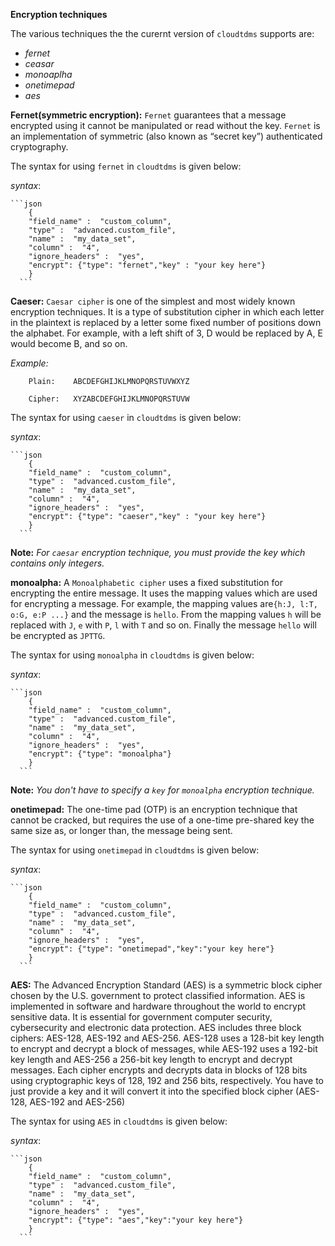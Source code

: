 

**Encryption techniques**

The various techniques the the curernt version of `cloudtdms` supports are:
+ *fernet*
+ *ceasar*
+ *monoaplha*
+ *onetimepad*
+ *aes*
 
 **Fernet(symmetric encryption):** `Fernet` guarantees that a message encrypted using it cannot be manipulated or read without the key. `Fernet` 
                                    is an implementation of symmetric (also known as “secret key”) authenticated cryptography.
 
 The syntax for using `fernet` in `cloudtdms` is given below:
 
 *syntax*:
   
    ```json
        {
        "field_name" :  "custom_column", 
        "type" :  "advanced.custom_file", 
        "name" :  "my_data_set", 
        "column" :  "4", 
        "ignore_headers" :  "yes", 
        "encrypt": {"type": "fernet","key" : "your key here"}
        }
      ```
                                     
 
 **Caeser:** `Caesar cipher` is one of the simplest and most widely known encryption techniques. It is a type of
             substitution cipher in which each letter in the plaintext is replaced by a letter some fixed number of 
             positions down the alphabet. For example, with a left shift of 3, D would be replaced by A, E would become
             B, and so on.
             
  *Example:*
  
        Plain:    ABCDEFGHIJKLMNOPQRSTUVWXYZ
        
        Cipher:   XYZABCDEFGHIJKLMNOPQRSTUVW
        
 The syntax for using `caeser` in `cloudtdms` is given below:
 
 *syntax*:
   
    ```json
        {
        "field_name" :  "custom_column", 
        "type" :  "advanced.custom_file", 
        "name" :  "my_data_set", 
        "column" :  "4", 
        "ignore_headers" :  "yes", 
        "encrypt": {"type": "caeser","key" : "your key here"}
        }
      ```
 **Note:**  *For `caesar` encryption technique, you must provide the key which contains only integers.*
 
 
 **monoalpha:** A `Monoalphabetic cipher` uses a fixed substitution for encrypting the entire message. It uses the mapping
                values which are used for encrypting a message. For example, the mapping values are`{h:J, l:T, o:G, e:P ...}`
                and the message is `hello`. From the mapping values `h` will be replaced with `J`, `e` with `P`, `l` with `T`
                and so on. Finally the message `hello` will be encrypted as `JPTTG`.
   
  The syntax for using `monoalpha` in `cloudtdms` is given below:
 
 *syntax*:
   
    ```json
        {
        "field_name" :  "custom_column", 
        "type" :  "advanced.custom_file", 
        "name" :  "my_data_set", 
        "column" :  "4", 
        "ignore_headers" :  "yes", 
        "encrypt": {"type": "monoalpha"}
        }
      ```       
 **Note:**  *You don't have to specify a `key` for `monoalpha` encryption technique.* 
 
 **onetimepad:** The one-time pad (OTP) is an encryption technique that cannot be cracked, but requires the use of 
                a one-time pre-shared key the same size as, or longer than, the message being sent.      
                
  The syntax for using `onetimepad` in `cloudtdms` is given below:
 
 *syntax*:
   
    ```json
        {
        "field_name" :  "custom_column", 
        "type" :  "advanced.custom_file", 
        "name" :  "my_data_set", 
        "column" :  "4", 
        "ignore_headers" :  "yes", 
        "encrypt": {"type": "onetimepad","key":"your key here"}
        }
      ```      
      
 **AES:** The Advanced Encryption Standard (AES) is a symmetric block cipher chosen by the U.S. government to protect
          classified information. AES is implemented in software and hardware throughout the world to encrypt sensitive 
          data. It is essential for government computer security, cybersecurity and electronic data protection. AES 
          includes three block ciphers: AES-128, AES-192 and AES-256. AES-128 uses a 128-bit key length to encrypt 
          and decrypt a block of messages, while AES-192 uses a 192-bit key length and AES-256 a 256-bit key length 
          to encrypt and decrypt messages. Each cipher encrypts and decrypts data in blocks of 128 bits using 
          cryptographic keys of 128, 192 and 256 bits, respectively.
          You have to just provide a key and it will convert it into the specified block cipher (AES-128, AES-192 and AES-256)

 The syntax for using `AES` in `cloudtdms` is given below:
 
 *syntax*:
   
    ```json
        {
        "field_name" :  "custom_column", 
        "type" :  "advanced.custom_file", 
        "name" :  "my_data_set", 
        "column" :  "4", 
        "ignore_headers" :  "yes", 
        "encrypt": {"type": "aes","key":"your key here"}
        }
      ```              
                
                
     
        
        
        
